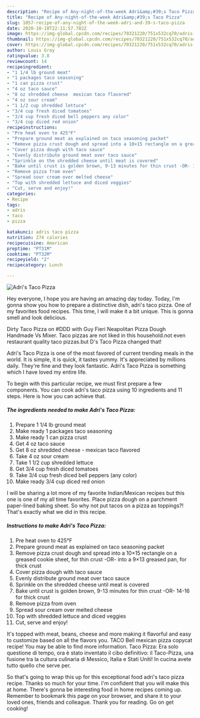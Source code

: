 ```yaml
---
description: "Recipe of Any-night-of-the-week Adri&amp;#39;s Taco Pizza"
title: "Recipe of Any-night-of-the-week Adri&amp;#39;s Taco Pizza"
slug: 1057-recipe-of-any-night-of-the-week-adri-and-39-s-taco-pizza
date: 2020-10-18T22:11:57.782Z
image: https://img-global.cpcdn.com/recipes/70321220/751x532cq70/adris-taco-pizza-recipe-main-photo.jpg
thumbnail: https://img-global.cpcdn.com/recipes/70321220/751x532cq70/adris-taco-pizza-recipe-main-photo.jpg
cover: https://img-global.cpcdn.com/recipes/70321220/751x532cq70/adris-taco-pizza-recipe-main-photo.jpg
author: Louis Gray
ratingvalue: 3.8
reviewcount: 14
recipeingredient:
- "1 1/4 lb ground meat"
- "1 packages taco seasoning"
- "1 can pizza crust"
- "4 oz taco sauce"
- "8 oz shredded cheese  mexican taco flavored"
- "4 oz sour cream"
- "1 1/2 cup shredded lettuce"
- "3/4 cup fresh diced tomatoes"
- "3/4 cup fresh diced bell peppers any color"
- "3/4 cup diced red onion"
recipeinstructions:
- "Pre heat oven to 425°F"
- "Prepare ground meat as explained on taco seasoning packet"
- "Remove pizza crust dough and spread into a 10×15 rectangle on a greased cookie sheet, for thin crust -OR- into a 9×13 greased pan, for thick crust"
- "Cover pizza dough with taco sauce"
- "Evenly distribute ground meat over taco sauce"
- "Sprinkle on the shredded cheese until meat is covered"
- "Bake until crust is golden brown, 9-13 minutes for thin crust -OR- 14-16 for thick crust"
- "Remove pizza from oven"
- "Spread sour cream over melted cheese"
- "Top with shredded lettuce and diced veggies"
- "Cut, serve and enjoy!"
categories:
- Recipe
tags:
- adris
- taco
- pizza

katakunci: adris taco pizza 
nutrition: 274 calories
recipecuisine: American
preptime: "PT31M"
cooktime: "PT32M"
recipeyield: "2"
recipecategory: Lunch

---
```



![Adri&#39;s Taco Pizza](https://img-global.cpcdn.com/recipes/70321220/751x532cq70/adris-taco-pizza-recipe-main-photo.jpg)

Hey everyone, I hope you are having an amazing day today. Today, I'm gonna show you how to prepare a distinctive dish, adri&#39;s taco pizza. One of my favorites food recipes. This time, I will make it a bit unique. This is gonna smell and look delicious.

Dirty Taco Pizza on #DDD with Guy Fieri Neapolitan Pizza Dough Handmade Vs Mixer. Taco pizzas are not liked in this household.not even restaurant quality taco pizzas.but D&#39;s Taco Pizza changed that!

Adri&#39;s Taco Pizza is one of the most favored of current trending meals in the world. It is simple, it is quick, it tastes yummy. It's appreciated by millions daily. They're fine and they look fantastic. Adri&#39;s Taco Pizza is something which I have loved my entire life.


To begin with this particular recipe, we must first prepare a few components. You can cook adri&#39;s taco pizza using 10 ingredients and 11 steps. Here is how you can achieve that.

<!--inarticleads1-->

##### The ingredients needed to make Adri&#39;s Taco Pizza:

1. Prepare 1 1/4 lb ground meat
1. Make ready 1 packages taco seasoning
1. Make ready 1 can pizza crust
1. Get 4 oz taco sauce
1. Get 8 oz shredded cheese - mexican taco flavored
1. Take 4 oz sour cream
1. Take 1 1/2 cup shredded lettuce
1. Get 3/4 cup fresh diced tomatoes
1. Take 3/4 cup fresh diced bell peppers (any color)
1. Make ready 3/4 cup diced red onion


I will be sharing a lot more of my favorite Indian/Mexican recipes but this one is one of my all time favorites. Place pizza dough on a parchment paper-lined baking sheet. So why not put tacos on a pizza as toppings?! That&#39;s exactly what we did in this recipe. 

<!--inarticleads2-->

##### Instructions to make Adri&#39;s Taco Pizza:

1. Pre heat oven to 425°F
1. Prepare ground meat as explained on taco seasoning packet
1. Remove pizza crust dough and spread into a 10×15 rectangle on a greased cookie sheet, for thin crust -OR- into a 9×13 greased pan, for thick crust
1. Cover pizza dough with taco sauce
1. Evenly distribute ground meat over taco sauce
1. Sprinkle on the shredded cheese until meat is covered
1. Bake until crust is golden brown, 9-13 minutes for thin crust -OR- 14-16 for thick crust
1. Remove pizza from oven
1. Spread sour cream over melted cheese
1. Top with shredded lettuce and diced veggies
1. Cut, serve and enjoy!


It&#39;s topped with meat, beans, cheese and more making it flavorful and easy to customize based on all the flavors you. TACO Bell mexican pizza copycat recipe! You may be able to find more information. Taco Pizza: Era solo questione di tempo, ora è stato inventato il cibo definitivo: il Taco-Pizza, una fusione tra la cultura culinaria di Messico, Italia e Stati Uniti! In cucina avete tutto quello che serve per. 

So that's going to wrap this up for this exceptional food adri&#39;s taco pizza recipe. Thanks so much for your time. I'm confident that you will make this at home. There's gonna be interesting food in home recipes coming up. Remember to bookmark this page on your browser, and share it to your loved ones, friends and colleague. Thank you for reading. Go on get cooking!
